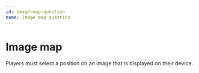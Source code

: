 ```yaml
---
id: image-map-question
name: Image map question
---
```


# Image map
Players must select a position on an image that is displayed on their device.
